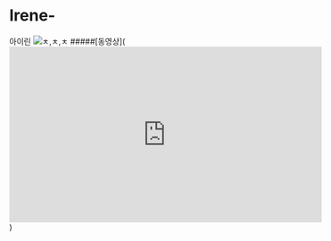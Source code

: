 # Irene-

아이린
![ㅊ,ㅊ,ㅊ](http://postfiles9.naver.net/20151120_40/roem03_1448016613872kze7W_JPEG/Fandom_14467373999491440083797.jpg?type=w2)
#####[동영상](<iframe width="560" height="315" src="https://www.youtube.com/embed/AdNi9sRh7fk" frameborder="0" allowfullscreen></iframe>)
